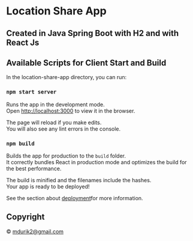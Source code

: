 # Location Share App

## Created in Java Spring Boot with H2 and with React Js

## Available Scripts for Client Start and Build

In the location-share-app directory, you can run:

### `npm start server`

Runs the app in the development mode.<br />
Open [http://localhost:3000](http://localhost:3000) to view it in the browser.

The page will reload if you make edits.<br />
You will also see any lint errors in the console.

### `npm build`

Builds the app for production to the `build` folder.<br />
It correctly bundles React in production mode and optimizes the build for the best performance.

The build is minified and the filenames include the hashes.<br />
Your app is ready to be deployed!

See the section about [deployment](https://facebook.github.io/create-react-app/docs/deployment)for more information.

## Copyright

&copy; mdurik2@gmail.com
